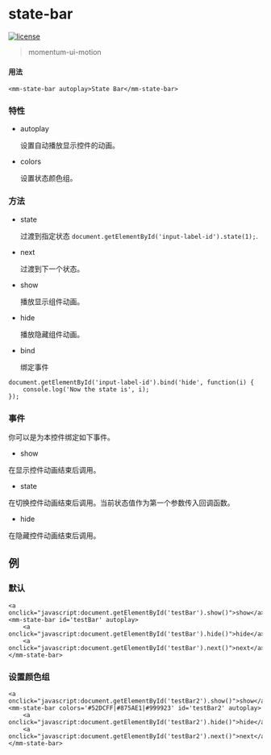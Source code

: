 <!-- 
---
date: 2020/5/13 14:10:00
---
-->
# state-bar

[![license](https://img.shields.io/github/license/momentum-design/momentum-ui.svg?color=blueviolet)](https://github.com/momentum-design/momentum-ui/blob/master/charts/LICENSE)

> momentum-ui-motion

#### 用法

<!--#html1#-->
```
<mm-state-bar autoplay>State Bar</mm-state-bar>
```

### 特性

+ autoplay

	设置自动播放显示控件的动画。
	
+ colors

	设置状态颜色组。
	
### 方法

+ state
	
	过渡到指定状态 ```document.getElementById('input-label-id').state(1);```.
	
+ next

	过渡到下一个状态。

+ show

	播放显示组件动画。

+ hide

	播放隐藏组件动画。
	
+ bind

	绑定事件
	
```
document.getElementById('input-label-id').bind('hide', function(i) {
	console.log('Now the state is', i);
});
```
	
### 事件

你可以是为本控件绑定如下事件。

+ show

在显示控件动画结束后调用。

+ state

在切换控件动画结束后调用。当前状态值作为第一个参数传入回调函数。

+ hide

在隐藏控件动画结束后调用。

## 例

### 默认

<!--#html2#-->
```
<a onclick="javascript:document.getElementById('testBar').show()">show</a>
<mm-state-bar id='testBar' autoplay>
    <a onclick="javascript:document.getElementById('testBar').hide()">hide</a>
    <a onclick="javascript:document.getElementById('testBar').next()">next</a>
</mm-state-bar>
```

### 设置颜色组

<!--#html3#-->
```
<a onclick="javascript:document.getElementById('testBar2').show()">show</a>
<mm-state-bar colors='#52DCFF|#875AE1|#999923' id='testBar2' autoplay>
    <a onclick="javascript:document.getElementById('testBar2').hide()">hide</a>
    <a onclick="javascript:document.getElementById('testBar2').next()">next</a>
</mm-state-bar>
```